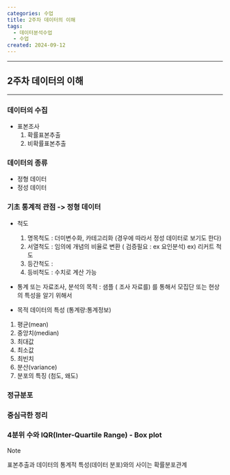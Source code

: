```yaml
---
categories: 수업
title: 2주차 데이터의 이해
tags:
  - 데이터분석수업
  - 수업
created: 2024-09-12
---
```

---
## 2주차 데이터의 이해
---

###  데이터의 수집

- 표본조사 
	1) 확률표본추출
	2) 비확률표본추출

### 데이터의 종류

- 정형 데이터
- 정성 데이터

### 기초 통계적 관점 -> 정형 데이터
 
 - 척도
	1) 명목척도 : 더미변수화, 카테고리화 (경우에 따라서 정성 데이터로 보기도 한다)
	2) 서열척도 : 임의에 개념의 비율로 변환 ( 검증필요 : ex 요인분석)  ex) 리커트 척도
	3) 등간척도 : 
	4) 등비척도 : 수치로 계산 가능

- 통계 또는 자료조사, 분석의 목적
	: 샘플 ( 조사 자료를) 를 통해서 모집단 또는 현상의 특성을 알기 위해서

- 목적 데이터의 특성 (통계량:통계정보)
 1) 평균(mean)
 2) 중앙치(median)
 3) 최대값
 4) 최소값
 5) 최빈치
 6) 분산(variance)
 7) 분포의 특징 (첨도, 왜도)

### 정규분포


### 중심극한 정리


### 4분위 수와 IQR(Inter-Quartile Range) - Box plot



>[!Note]
>표본추출과 데이터의 통계적 특성(데이터 분포)와의 사이는 확률분포관계




